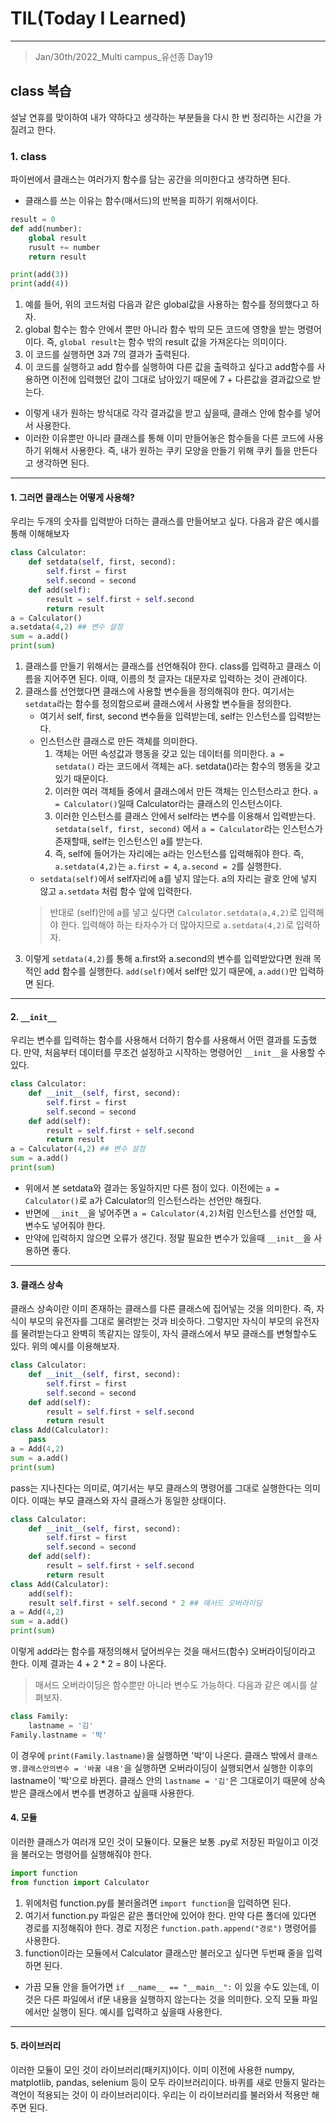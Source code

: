 # TIL(Today I Learned)

___

> Jan/30th/2022_Multi campus_유선종 Day19

## class 복습
설날 연휴를 맞이하여 내가 약하다고 생각하는 부분들을 다시 한 번 정리하는 시간을 가질려고 한다. 

### 1. class
파이썬에서 클래스는 여러가지 함수를 담는 공간을 의미한다고 생각하면 된다.
- 클래스를 쓰는 이유는 함수(매서드)의 반복을 피하기 위해서이다.

```python
result = 0
def add(number):
    global result
    rusult += number
    return result

print(add(3))
print(add(4))
```
  
1. 예를 들어, 위의 코드처럼 다음과 같은 global값을 사용하는 함수를 정의했다고 하자.
2. global 함수는 함수 안에서 뿐만 아니라 함수 밖의 모든 코드에 영향을 받는 명령어이다. 즉, `global result`는 함수 밖의 result 값을 가져온다는 의미이다.
3. 이 코드를 실행하면 3과 7의 결과가 출력된다.
4. 이 코드를 실행하고 add 함수를 실행하여 다른 값을 출력하고 싶다고 add함수를 사용하면 이전에 입력했던 값이 그대로 남아있기 때문에 7 + 다른값을 결과값으로 받는다.

- 이렇게 내가 원하는 방식대로 각각 결과값을 받고 싶을때, 클래스 안에 함수를 넣어서 사용한다.
- 이러한 이유뿐만 아니라 클래스를 통해 이미 만들어놓은 함수들을 다른 코드에 사용하기 위해서 사용한다. 즉, 내가 원하는 쿠키 모양을 만들기 위해 쿠키 틀을 만든다고 생각하면 된다.
___
#### 1. 그러면 클래스는 어떻게 사용해?
우리는 두개의 숫자를 입력받아 더하는 클래스를 만들어보고 싶다. 다음과 같은 예시를 통해 이해해보자

```python
class Calculator:
    def setdata(self, first, second):
        self.first = first
        self.second = second
    def add(self):
        result = self.first + self.second
        return result
a = Calculator()
a.setdata(4,2) ## 변수 설정
sum = a.add()
print(sum)
```

1. 클래스를 만들기 위해서는 클래스를 선언해줘야 한다. class를 입력하고 클래스 이름을 지어주면 된다. 이때, 이름의 첫 글자는 대문자로 입력하는 것이 관례이다.
2. 클래스를 선언했다면 클래스에 사용할 변수들을 정의해줘야 한다. 여기서는 `setdata`라는 함수를 정의함으로써 클래스에서 사용할 변수들을 정의한다.
    - 여기서 self, first, second 변수들을 입력받는데, self는 인스턴스를 입력받는다.
    - 인스턴스란 클래스로 만든 객체를 의미한다.
        1. 객체는 어떤 속성값과 행동을 갖고 있는 데이터를 의미한다. `a = setdata()` 라는 코드에서 객체는 a다. setdata()라는 함수의 행동을 갖고 있기 때문이다.
        2. 이러한 여러 객체들 중에서 클래스에서 만든 객체는 인스턴스라고 한다. `a = Calculator()`일때 Calculator라는 클래스의 인스턴스이다.
        3. 이러한 인스턴스를 클래스 안에서 self라는 변수를 이용해서 입력받는다. `setdata(self, first, second)` 에서 `a = Calculator`라는 인스턴스가 존재할때, self는 인스턴스인 a를 받는다.
        4. 즉, self에 들어가는 자리에는 a라는 인스턴스를 입력해줘야 한다. 즉, `a.setdata(4,2)`는 `a.first = 4`, `a.second = 2`를 실행한다.
    - `setdata(self)`에서 self자리에 a를 넣지 않는다. a의 자리는 괄호 안에 넣지 않고 `a.setdata` 처럼 함수 앞에 입력한다.
    > 반대로 (self)안에 a를 넣고 싶다면 `Calculator.setdata(a,4,2)`로 입력해야 한다. 입력해야 하는 타자수가 더 많아지므로 `a.setdata(4,2)`로 입력하자.
3. 이렇게 `setdata(4,2)`를 통해 a.first와 a.second의 변수를 입력받았다면 원래 목적인 add 함수를 실행한다. `add(self)`에서 self만 있기 때문에, `a.add()`만 입력하면 된다.
___
#### 2. `__init__`
우리는 변수를 입력하는 함수를 사용해서 더하기 함수를 사용해서 어떤 결과를 도출했다. 만약, 처음부터 데이터를 무조건 설정하고 시작하는 명령어인 `__init__`을 사용할 수 있다.

```python
class Calculator:
    def __init__(self, first, second):
        self.first = first
        self.second = second
    def add(self):
        result = self.first + self.second
        return result
a = Calculator(4,2) ## 변수 설정
sum = a.add()
print(sum)
```
- 위에서 본 setdata와 결과는 동일하지만 다른 점이 있다. 이전에는 `a = Calculator()`로 a가 Calculator의 인스턴스라는 선언만 해줬다.
- 반면에 `__init__`을 넣어주면 `a = Calculator(4,2)`처럼 인스턴스를 선언할 때, 변수도 넣어줘야 한다.
- 만약에 입력하지 않으면 오류가 생긴다. 정말 필요한 변수가 있을때 `__init__`을 사용하면 좋다.
___
#### 3. 클래스 상속
클래스 상속이란 이미 존재하는 클래스를 다른 클래스에 집어넣는 것을 의미한다. 즉, 자식이 부모의 유전자를 그대로 물려받는 것과 비슷하다. 그렇지만 자식이 부모의 유전자를 물려받는다고 완벽히 똑같지는 않듯이, 자식 클래스에서 부모 클래스를 변형할수도 있다. 위의 예시를 이용해보자.

```python
class Calculator:
    def __init__(self, first, second):
        self.first = first
        self.second = second
    def add(self):
        result = self.first + self.second
        return result
class Add(Calculator):
    pass
a = Add(4,2)
sum = a.add()
print(sum)
```

pass는 지나친다는 의미로, 여기서는 부모 클래스의 명령어를 그대로 실행한다는 의미이다. 이때는 부모 클래스와 자식 클래스가 동일한 상태이다.

```python
class Calculator:
    def __init__(self, first, second):
        self.first = first
        self.second = second
    def add(self):
        result = self.first + self.second
        return result
class Add(Calculator):
    add(self):
    result self.first + self.second * 2 ## 매서드 오버라이딩
a = Add(4,2)
sum = a.add()
print(sum)
```

이렇게 add라는 함수를 재정의해서 덮어씌우는 것을 매서드(함수) 오버라이딩이라고 한다. 이제 결과는 4 + 2 * 2 = 8이 나온다.

> 매서드 오버라이딩은 함수뿐만 아니라 변수도 가능하다. 다음과 같은 예시를 살펴보자.
```python
class Family:
    lastname = '김'
Family.lastname = '박'
```
이 경우에 `print(Family.lastname)`을 실행하면 '박'이 나온다. 클래스 밖에서 `클래스명.클래스안의변수 = '바꿀 내용'`을 실행하면 오버라이딩이 실행되면서 실행한 이후의 lastname이 '박'으로 바뀐다. 클래스 안의 `lastname = '김'`은 그대로이기 때문에 상속받은 클래스에서 변수를 변경하고 싶을때 사용한다.

#### 4. 모듈
이러한 클래스가 여러개 모인 것이 모듈이다. 모듈은 보통 .py로 저장된 파일이고 이것을 불러오는 명령어를 실행해줘야 한다.

```python
import function
from function import Calculator
```

1. 위에처럼 function.py를 불러올려면 `import function`을 입력하면 된다.
2. 여기서 function.py 파일은 같은 폴더안에 있어야 한다. 만약 다른 폴더에 있다면 경로를 지정해줘야 한다. 경로 지정은 `function.path.append("경로")` 명령어를 사용한다.
3. function이라는 모듈에서 Calculator 클래스만 불러오고 싶다면 두번째 줄을 입력하면 된다.

- 가끔 모듈 안을 들어가면 `if __name__ == "__main__":` 이 있을 수도 있는데, 이것은 다른 파일에서 if문 내용을 실행하지 않는다는 것을 의미한다. 오직 모듈 파일에서만 실행이 된다. 예시를 입력하고 싶을때 사용한다.
___
#### 5. 라이브러리
이러한 모듈이 모인 것이 라이브러리(패키지)이다. 이미 이전에 사용한 numpy, matplotlib, pandas, selenium 등이 모두 라이브러리이다. 바퀴를 새로 만들지 말라는 격언이 적용되는 것이 이 라이브러리이다. 우리는 이 라이브러리를 불러와서 적용만 해주면 된다.

